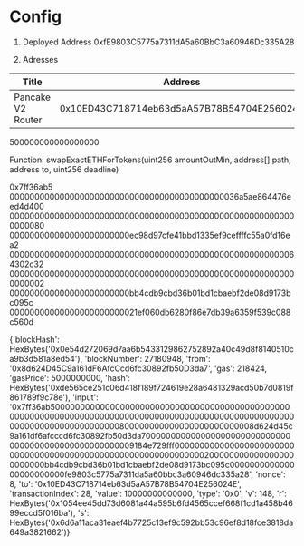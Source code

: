 # Config

1. Deployed Address
0xfE9803C5775a7311dA5a60BbC3a60946Dc335A28

2. Adresses

| Title | Address |
| ----- | ------- |
| Pancake V2 Router | 0x10ED43C718714eb63d5aA57B78B54704E256024E
500000000000000000

Function: swapExactETHForTokens(uint256 amountOutMin, address[] path, address to, uint256 deadline)

0x7ff36ab5
0000000000000000000000000000000000000000000036a5ae864476eed4d400
0000000000000000000000000000000000000000000000000000000000000080
000000000000000000000000ec98d97cfe41bbd1335ef9ceffffc55a0fd16ea2
0000000000000000000000000000000000000000000000000000000064302c32
0000000000000000000000000000000000000000000000000000000000000002
000000000000000000000000bb4cdb9cbd36b01bd1cbaebf2de08d9173bc095c
00000000000000000000000021ef060db6280f86e7db39a6359f539c088c560d

{'blockHash': HexBytes('0x0e54d272069d7aa6b5433129862752892a40c49d8f8140510ca9b3d581a8ed54'), 'blockNumber': 27180948, 'from': '0x8d624D45C9a161dF6AfcCcd6fc30892fb50D3da7', 'gas': 218424, 'gasPrice': 5000000000, 'hash': HexBytes('0xde565ce251c06d418f189f724619e28a6481329acd50b7d0819f861789f9c78e'), 'input': '0x7ff36ab5000000000000000000000000000000000000000000000000000000000000000000000000000000000000000000000000000000000000000000000000000000800000000000000000000000008d624d45c9a161df6afcccd6fc30892fb50d3da7000000000000000000000000000000000000000000000000000009184e729fff0000000000000000000000000000000000000000000000000000000000000002000000000000000000000000bb4cdb9cbd36b01bd1cbaebf2de08d9173bc095c000000000000000000000000fe9803c5775a7311da5a60bbc3a60946dc335a28', 'nonce': 8, 'to': '0x10ED43C718714eb63d5aA57B78B54704E256024E', 'transactionIndex': 28, 'value': 10000000000000, 'type': '0x0', 'v': 148, 'r': HexBytes('0x1054ee45dd73d6081a44a595b6fd4565ccef668f1cd1a458b4699eccd5f016ba'), 's': HexBytes('0x6d6a11aca31eaef4b7725c13ef9c592bb53c96ef8d18fce3818da649a3821662')}
